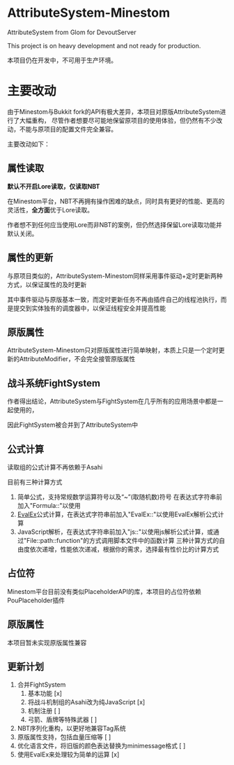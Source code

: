 # AttributeSystem-Minestom

AttributeSystem from Glom for DevoutServer

This project is on heavy development and not ready for production.

本项目仍在开发中，不可用于生产环境。

# 主要改动

由于Minestom与Bukkit fork的API有极大差异，本项目对原版AttributeSystem进行了大幅重构，
尽管作者想要尽可能地保留原项目的使用体验，但仍然有不少改动，不能与原项目的配置文件完全兼容。

主要改动如下：

## 属性读取
**默认不开启Lore读取，仅读取NBT**

在Minestom平台，NBT不再拥有操作困难的缺点，同时具有更好的性能、更高的灵活性，**全方面**优于Lore读取。

作者想不到任何应当使用Lore而非NBT的案例，但仍然选择保留Lore读取功能并默认关闭。
## 属性的更新
与原项目类似的，AttributeSystem-Minestom同样采用事件驱动+定时更新两种方式，以保证属性的及时更新

其中事件驱动与原版基本一致，而定时更新任务不再由插件自己的线程池执行，而是提交到实体独有的调度器中，以保证线程安全并提高性能
## 原版属性
AttributeSystem-Minestom只对原版属性进行简单映射，本质上只是一个定时更新的AttributeModifier，不会完全接管原版属性
## 战斗系统FightSystem
作者得出结论，AttributeSystem与FightSystem在几乎所有的应用场景中都是一起使用的，

因此FightSystem被合并到了AttributeSystem中

## 公式计算
读取组的公式计算不再依赖于Asahi

目前有三种计算方式
1. 简单公式，支持常规数学运算符号以及“~”(取随机数)符号 在表达式字符串前加入"Formula::"以使用
2. [EvalEx](https://ezylang.github.io/EvalEx/references/functions.html)公式计算，在表达式字符串前加入"EvalEx::"以使用EvalEx解析公式计算
3. JavaScript解析，在表达式字符串前加入"js::"以使用js解析公式计算，或通过"File::path::function"的方式调用脚本文件中的函数计算
三种计算方式的自由度依次递增，性能依次递减，根据你的需求，选择最有性价比的计算方式
## 占位符
Minestom平台目前没有类似PlaceholderAPI的库，本项目的占位符依赖PouPlaceholder插件
## 原版属性
本项目暂未实现原版属性兼容

## 更新计划
1. 合并FightSystem 
   1. 基本功能 [x]
   2. 将战斗机制组的Asahi改为纯JavaScript [x]
   3. 机制注册 [ ]
   4. 弓箭、盾牌等特殊武器 [ ]
2. NBT序列化重构，以更好地兼容Tag系统
3. 原版属性支持，包括血量压缩等 [ ]
4. 优化语言文件，将旧版的颜色表达替换为minimessage格式 [ ]
5. 使用EvalEx来处理较为简单的运算 [x]

